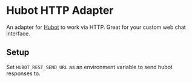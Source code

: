 # Hubot HTTP Adapter

An adapter for [Hubot](https://github.com/github/hubot) to work via HTTP. Great for your custom web chat interface.

## Setup

Set `HUBOT_REST_SEND_URL` as an environment variable to send hubot responses to.